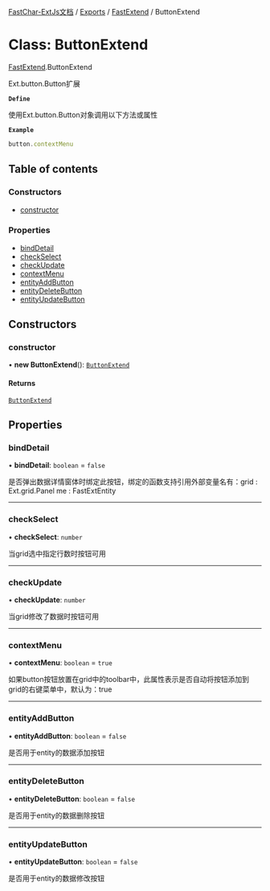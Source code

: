 [FastChar-ExtJs文档](../README.md) / [Exports](../modules.md) / [FastExtend](../modules/FastExtend.md) / ButtonExtend

# Class: ButtonExtend

[FastExtend](../modules/FastExtend.md).ButtonExtend

Ext.button.Button扩展

**`Define`**

使用Ext.button.Button对象调用以下方法或属性

**`Example`**

```ts
button.contextMenu
```

## Table of contents

### Constructors

- [constructor](FastExtend.ButtonExtend.md#constructor)

### Properties

- [bindDetail](FastExtend.ButtonExtend.md#binddetail)
- [checkSelect](FastExtend.ButtonExtend.md#checkselect)
- [checkUpdate](FastExtend.ButtonExtend.md#checkupdate)
- [contextMenu](FastExtend.ButtonExtend.md#contextmenu)
- [entityAddButton](FastExtend.ButtonExtend.md#entityaddbutton)
- [entityDeleteButton](FastExtend.ButtonExtend.md#entitydeletebutton)
- [entityUpdateButton](FastExtend.ButtonExtend.md#entityupdatebutton)

## Constructors

### constructor

• **new ButtonExtend**(): [`ButtonExtend`](FastExtend.ButtonExtend.md)

#### Returns

[`ButtonExtend`](FastExtend.ButtonExtend.md)

## Properties

### bindDetail

• **bindDetail**: `boolean` = `false`

是否弹出数据详情窗体时绑定此按钮，绑定的函数支持引用外部变量名有：grid : Ext.grid.Panel  me : FastExtEntity

___

### checkSelect

• **checkSelect**: `number`

当grid选中指定行数时按钮可用

___

### checkUpdate

• **checkUpdate**: `number`

当grid修改了数据时按钮可用

___

### contextMenu

• **contextMenu**: `boolean` = `true`

如果button按钮放置在grid中的toolbar中，此属性表示是否自动将按钮添加到grid的右键菜单中，默认为：true

___

### entityAddButton

• **entityAddButton**: `boolean` = `false`

是否用于entity的数据添加按钮

___

### entityDeleteButton

• **entityDeleteButton**: `boolean` = `false`

是否用于entity的数据删除按钮

___

### entityUpdateButton

• **entityUpdateButton**: `boolean` = `false`

是否用于entity的数据修改按钮
